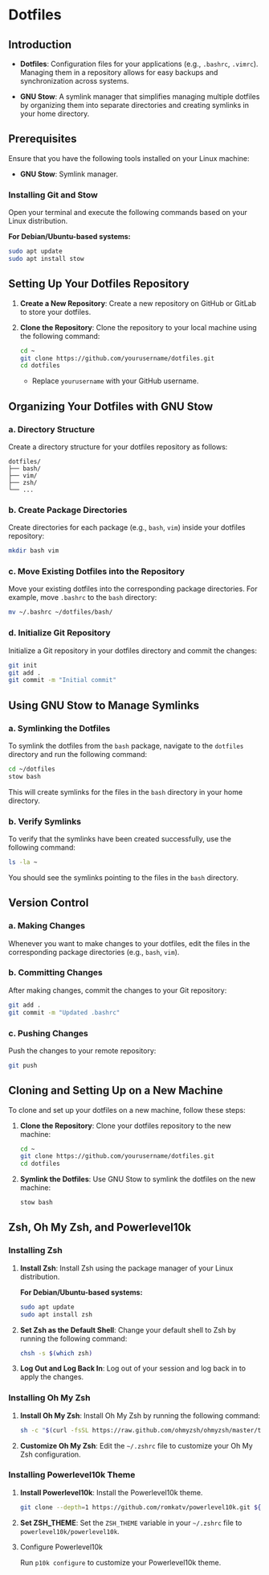 # Dotfiles

## Introduction

- **Dotfiles**: Configuration files for your applications (e.g., `.bashrc`, `.vimrc`). Managing them in a repository allows for easy backups and synchronization across systems.
  
- **GNU Stow**: A symlink manager that simplifies managing multiple dotfiles by organizing them into separate directories and creating symlinks in your home directory.

## Prerequisites

Ensure that you have the following tools installed on your Linux machine:

- **GNU Stow**: Symlink manager.

### Installing Git and Stow

Open your terminal and execute the following commands based on your Linux distribution.

**For Debian/Ubuntu-based systems:**

```bash
sudo apt update
sudo apt install stow
```

## Setting Up Your Dotfiles Repository

1. **Create a New Repository**: Create a new repository on GitHub or GitLab to store your dotfiles.

2. **Clone the Repository**: Clone the repository to your local machine using the following command:

   ```bash
   cd ~
   git clone https://github.com/yourusername/dotfiles.git
   cd dotfiles
   ```

   - Replace `yourusername` with your GitHub username.

## Organizing Your Dotfiles with GNU Stow

### a. Directory Structure

Create a directory structure for your dotfiles repository as follows:

```
dotfiles/
├── bash/
├── vim/
├── zsh/
└── ...
```

### b. Create Package Directories

Create directories for each package (e.g., `bash`, `vim`) inside your dotfiles repository:

```bash
mkdir bash vim
```

### c. Move Existing Dotfiles into the Repository

Move your existing dotfiles into the corresponding package directories. For example, move `.bashrc` to the `bash` directory:

```bash
mv ~/.bashrc ~/dotfiles/bash/
```

### d. Initialize Git Repository

Initialize a Git repository in your dotfiles directory and commit the changes:

```bash
git init
git add .
git commit -m "Initial commit"
```

## Using GNU Stow to Manage Symlinks

### a. Symlinking the Dotfiles

To symlink the dotfiles from the `bash` package, navigate to the `dotfiles` directory and run the following command:

```bash
cd ~/dotfiles
stow bash
```

This will create symlinks for the files in the `bash` directory in your home directory.

### b. Verify Symlinks

To verify that the symlinks have been created successfully, use the following command:

```bash
ls -la ~
```

You should see the symlinks pointing to the files in the `bash` directory.

## Version Control

### a. Making Changes

Whenever you want to make changes to your dotfiles, edit the files in the corresponding package directories (e.g., `bash`, `vim`).

### b. Committing Changes

After making changes, commit the changes to your Git repository:

```bash
git add .
git commit -m "Updated .bashrc"
```

### c. Pushing Changes

Push the changes to your remote repository:

```bash
git push
```

## Cloning and Setting Up on a New Machine

To clone and set up your dotfiles on a new machine, follow these steps:

1. **Clone the Repository**: Clone your dotfiles repository to the new machine:

   ```bash
   cd ~
   git clone https://github.com/yourusername/dotfiles.git
   cd dotfiles
   ```

2. **Symlink the Dotfiles**: Use GNU Stow to symlink the dotfiles on the new machine:

   ```bash
   stow bash
   ```


## Zsh, Oh My Zsh, and Powerlevel10k

### Installing Zsh

1. **Install Zsh**: Install Zsh using the package manager of your Linux distribution.

   **For Debian/Ubuntu-based systems:**

   ```bash
   sudo apt update
   sudo apt install zsh
   ```

2. **Set Zsh as the Default Shell**: Change your default shell to Zsh by running the following command:

   ```bash
   chsh -s $(which zsh)
   ```

3. **Log Out and Log Back In**: Log out of your session and log back in to apply the changes.

### Installing Oh My Zsh

1. **Install Oh My Zsh**: Install Oh My Zsh by running the following command:

   ```bash
   sh -c "$(curl -fsSL https://raw.github.com/ohmyzsh/ohmyzsh/master/tools/install.sh)"
   ```

2. **Customize Oh My Zsh**: Edit the `~/.zshrc` file to customize your Oh My Zsh configuration.

### Installing Powerlevel10k Theme

1. **Install Powerlevel10k**: Install the Powerlevel10k theme.

   ```bash
   git clone --depth=1 https://github.com/romkatv/powerlevel10k.git ${ZSH_CUSTOM:-$HOME/.oh-my-zsh/custom}/themes/powerlevel10k
   ```

2. **Set ZSH_THEME**: Set the `ZSH_THEME` variable in your `~/.zshrc` file to `powerlevel10k/powerlevel10k`.

3. Configure Powerlevel10k

   Run `p10k configure` to customize your Powerlevel10k theme.

   